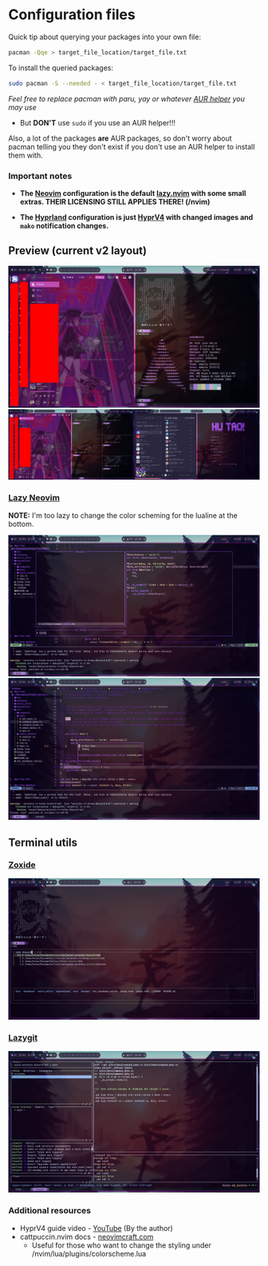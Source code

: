 # Configuration files

Quick tip about querying your packages into your own file:

```sh
pacman -Qqe > target_file_location/target_file.txt
```

To install the queried packages:

```sh
sudo pacman -S --needed - < target_file_location/target_file.txt
```

*Feel free to replace pacman with paru, yay or whatever [AUR helper](https://wiki.archlinux.org/title/AUR_helpers) you may use*
- But __**DON'T**__ use `sudo` if you use an AUR helper!!!

Also, a lot of the packages **are** AUR packages, so don't worry about pacman telling you they don't exist if you don't use an AUR helper to install them with.

### Important notes

- **The [Neovim](https://github.com/neovim/neovim) configuration is the default [lazy.nvim](https://github.com/LazyVim/LazyVim) with some small extras. THEIR LICENSING STILL APPLIES THERE! (/nvim)**

- **The [Hyprland](https://hyprland.org/) configuration is just [HyprV4](https://github.com/soldoestech/hyprv4) with changed images and `mako` notification changes.**

## Preview (current v2 layout)

![One screen preview](images/screenshot-one-screen.png)
![Two screens preview](images/screenshot-two-screens.png)

### [Lazy Neovim](https://github.com/folke/lazy.nvim)

**NOTE:** I'm too lazy to change the color scheming for the lualine at the bottom.

![Treesitter](images/treesitter.png)
![Code testing feature preview](images/code-testing.png)

## Terminal utils

### [Zoxide](https://github.com/ajeetdsouza/zoxide)

![Zoxide preview](images/zoxide.png)

### [Lazygit](https://github.com/jesseduffield/lazygit)

![Lazygit preview](images/lazygit.png)

### Additional resources
- HyprV4 guide video - [YouTube](https://youtu.be/whAi_y_LfEE?si=VjWGe4B-OIfhH2xu) (By the author)
- cattpuccin.nvim docs - [neovimcraft.com](https://neovimcraft.com/plugin/catppuccin/nvim/index.html)
  - Useful for those who want to change the styling under /nvim/lua/plugins/colorscheme.lua
